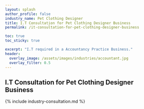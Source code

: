 ```yaml
---
layout: splash 
author_profile: false 
industry_name: Pet Clothing Designer
title: I.T Consultation for Pet Clothing Designer Business
permalink: /it-consultation-for-pet-clothing-designer-business

toc: true
toc_sticky: true

excerpt: "I.T required in a Accountancy Practice Business."
header:
  overlay_image: /assets/images/industries/accountant.jpg
  overlay_filter: 0.5 
---
```


## I.T Consultation for Pet Clothing Designer Business

{% include industry-consultation.md %}
